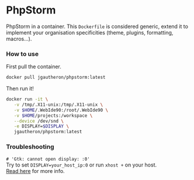 # PhpStorm
PhpStorm in a container. This `Dockerfile` is considered generic, extend it to implement your organisation specificities (theme, plugins, formatting, macros...).

### How to use
First pull the container.
```bash
docker pull jgautheron/phpstorm:latest
```

Then run it!
```bash
docker run -it \
   -v /tmp/.X11-unix:/tmp/.X11-unix \
   -v $HOME/.WebIde90:/root/.WebIde90 \
   -v $HOME/projects:/workspace \
   --device /dev/snd \
   -e DISPLAY=$DISPLAY \
   jgautheron/phpstorm:latest
```

### Troubleshooting

`# 'Gtk: cannot open display: :0'`  
Try to set `DISPLAY=your_host_ip:0` or run `xhost +` on your host.  
[Read here](http://stackoverflow.com/questions/28392949/running-chromium-inside-docker-gtk-cannot-open-display-0) for more info.
